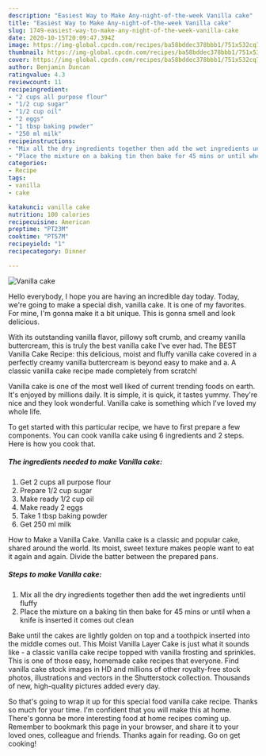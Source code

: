 ```yaml
---
description: "Easiest Way to Make Any-night-of-the-week Vanilla cake"
title: "Easiest Way to Make Any-night-of-the-week Vanilla cake"
slug: 1749-easiest-way-to-make-any-night-of-the-week-vanilla-cake
date: 2020-10-15T20:09:47.394Z
image: https://img-global.cpcdn.com/recipes/ba58bddec378bbb1/751x532cq70/vanilla-cake-recipe-main-photo.jpg
thumbnail: https://img-global.cpcdn.com/recipes/ba58bddec378bbb1/751x532cq70/vanilla-cake-recipe-main-photo.jpg
cover: https://img-global.cpcdn.com/recipes/ba58bddec378bbb1/751x532cq70/vanilla-cake-recipe-main-photo.jpg
author: Benjamin Duncan
ratingvalue: 4.3
reviewcount: 11
recipeingredient:
- "2 cups all purpose flour"
- "1/2 cup sugar"
- "1/2 cup oil"
- "2 eggs"
- "1 tbsp baking powder"
- "250 ml milk"
recipeinstructions:
- "Mix all the dry ingredients together then add the wet ingredients until fluffy"
- "Place the mixture on a baking tin then bake for 45 mins or until when a knife is inserted it comes out clean"
categories:
- Recipe
tags:
- vanilla
- cake

katakunci: vanilla cake 
nutrition: 100 calories
recipecuisine: American
preptime: "PT23M"
cooktime: "PT57M"
recipeyield: "1"
recipecategory: Dinner

---
```



![Vanilla cake](https://img-global.cpcdn.com/recipes/ba58bddec378bbb1/751x532cq70/vanilla-cake-recipe-main-photo.jpg)

Hello everybody, I hope you are having an incredible day today. Today, we're going to make a special dish, vanilla cake. It is one of my favorites. For mine, I'm gonna make it a bit unique. This is gonna smell and look delicious.

With its outstanding vanilla flavor, pillowy soft crumb, and creamy vanilla buttercream, this is truly the best vanilla cake I&#39;ve ever had. The BEST Vanilla Cake Recipe: this delicious, moist and fluffy vanilla cake covered in a perfectly creamy vanilla buttercream is beyond easy to make and a. A classic vanilla cake recipe made completely from scratch!

Vanilla cake is one of the most well liked of current trending foods on earth. It's enjoyed by millions daily. It is simple, it is quick, it tastes yummy. They're nice and they look wonderful. Vanilla cake is something which I've loved my whole life.


To get started with this particular recipe, we have to first prepare a few components. You can cook vanilla cake using 6 ingredients and 2 steps. Here is how you cook that.

<!--inarticleads1-->

##### The ingredients needed to make Vanilla cake:

1. Get 2 cups all purpose flour
1. Prepare 1/2 cup sugar
1. Make ready 1/2 cup oil
1. Make ready 2 eggs
1. Take 1 tbsp baking powder
1. Get 250 ml milk


How to Make a Vanilla Cake. Vanilla cake is a classic and popular cake, shared around the world. Its moist, sweet texture makes people want to eat it again and again. Divide the batter between the prepared pans. 

<!--inarticleads2-->

##### Steps to make Vanilla cake:

1. Mix all the dry ingredients together then add the wet ingredients until fluffy
1. Place the mixture on a baking tin then bake for 45 mins or until when a knife is inserted it comes out clean


Bake until the cakes are lightly golden on top and a toothpick inserted into the middle comes out. This Moist Vanilla Layer Cake is just what it sounds like - a classic vanilla cake recipe topped with vanilla frosting and sprinkles. This is one of those easy, homemade cake recipes that everyone. Find vanilla cake stock images in HD and millions of other royalty-free stock photos, illustrations and vectors in the Shutterstock collection. Thousands of new, high-quality pictures added every day. 

So that's going to wrap it up for this special food vanilla cake recipe. Thanks so much for your time. I'm confident that you will make this at home. There's gonna be more interesting food at home recipes coming up. Remember to bookmark this page in your browser, and share it to your loved ones, colleague and friends. Thanks again for reading. Go on get cooking!
